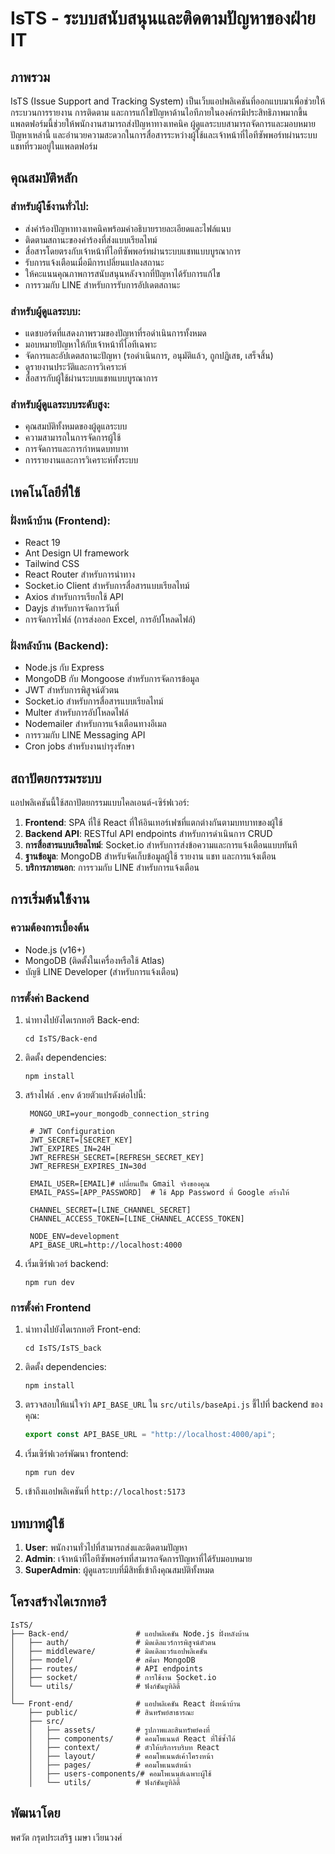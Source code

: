 # IsTS - ระบบสนับสนุนและติดตามปัญหาของฝ่าย IT

## ภาพรวม

IsTS (Issue Support and Tracking System) เป็นเว็บแอปพลิเคชันที่ออกแบบมาเพื่อช่วยให้กระบวนการรายงาน การติดตาม และการแก้ไขปัญหาด้านไอทีภายในองค์กรมีประสิทธิภาพมากขึ้น แพลตฟอร์มนี้ช่วยให้พนักงานสามารถส่งปัญหาทางเทคนิค ผู้ดูแลระบบสามารถจัดการและมอบหมายปัญหาเหล่านี้ และอำนวยความสะดวกในการสื่อสารระหว่างผู้ใช้และเจ้าหน้าที่ไอทีซัพพอร์ทผ่านระบบแชทที่รวมอยู่ในแพลตฟอร์ม

## คุณสมบัติหลัก

### สำหรับผู้ใช้งานทั่วไป:
- ส่งคำร้องปัญหาทางเทคนิคพร้อมคำอธิบายรายละเอียดและไฟล์แนบ
- ติดตามสถานะของคำร้องที่ส่งแบบเรียลไทม์
- สื่อสารโดยตรงกับเจ้าหน้าที่ไอทีซัพพอร์ทผ่านระบบแชทแบบบูรณาการ
- รับการแจ้งเตือนเมื่อมีการเปลี่ยนแปลงสถานะ
- ให้คะแนนคุณภาพการสนับสนุนหลังจากที่ปัญหาได้รับการแก้ไข
- การรวมกับ LINE สำหรับการรับการอัปเดตสถานะ

### สำหรับผู้ดูแลระบบ:
- แดชบอร์ดที่แสดงภาพรวมของปัญหาที่รอดำเนินการทั้งหมด
- มอบหมายปัญหาให้กับเจ้าหน้าที่ไอทีเฉพาะ
- จัดการและอัปเดตสถานะปัญหา (รอดำเนินการ, อนุมัติแล้ว, ถูกปฏิเสธ, เสร็จสิ้น)
- ดูรายงานประวัติและการวิเคราะห์
- สื่อสารกับผู้ใช้ผ่านระบบแชทแบบบูรณาการ

### สำหรับผู้ดูแลระบบระดับสูง:
- คุณสมบัติทั้งหมดของผู้ดูแลระบบ
- ความสามารถในการจัดการผู้ใช้
- การจัดการและการกำหนดบทบาท
- การรายงานและการวิเคราะห์ทั้งระบบ

## เทคโนโลยีที่ใช้

### ฝั่งหน้าบ้าน (Frontend):
- React 19
- Ant Design UI framework
- Tailwind CSS
- React Router สำหรับการนำทาง
- Socket.io Client สำหรับการสื่อสารแบบเรียลไทม์
- Axios สำหรับการเรียกใช้ API
- Dayjs สำหรับการจัดการวันที่
- การจัดการไฟล์ (การส่งออก Excel, การอัปโหลดไฟล์)

### ฝั่งหลังบ้าน (Backend):
- Node.js กับ Express
- MongoDB กับ Mongoose สำหรับการจัดการข้อมูล
- JWT สำหรับการพิสูจน์ตัวตน
- Socket.io สำหรับการสื่อสารแบบเรียลไทม์
- Multer สำหรับการอัปโหลดไฟล์
- Nodemailer สำหรับการแจ้งเตือนทางอีเมล
- การรวมกับ LINE Messaging API
- Cron jobs สำหรับงานบำรุงรักษา

## สถาปัตยกรรมระบบ

แอปพลิเคชันนี้ใช้สถาปัตยกรรมแบบไคลเอนต์-เซิร์ฟเวอร์:

1. **Frontend**: SPA ที่ใช้ React ที่ให้อินเทอร์เฟซที่แตกต่างกันตามบทบาทของผู้ใช้
2. **Backend API**: RESTful API endpoints สำหรับการดำเนินการ CRUD
3. **การสื่อสารแบบเรียลไทม์**: Socket.io สำหรับการส่งข้อความและการแจ้งเตือนแบบทันที
4. **ฐานข้อมูล**: MongoDB สำหรับจัดเก็บข้อมูลผู้ใช้ รายงาน แชท และการแจ้งเตือน
5. **บริการภายนอก**: การรวมกับ LINE สำหรับการแจ้งเตือน

## การเริ่มต้นใช้งาน

### ความต้องการเบื้องต้น
- Node.js (v16+)
- MongoDB (ติดตั้งในเครื่องหรือใช้ Atlas)
- บัญชี LINE Developer (สำหรับการแจ้งเตือน)

### การตั้งค่า Backend
1. นำทางไปยังไดเรกทอรี Back-end:
   ```
   cd IsTS/Back-end
   ```

2. ติดตั้ง dependencies:
   ```
   npm install
   ```

3. สร้างไฟล์ `.env` ด้วยตัวแปรดังต่อไปนี้:

   ```
    MONGO_URI=your_mongodb_connection_string

    # JWT Configuration
    JWT_SECRET=[SECRET_KEY]
    JWT_EXPIRES_IN=24H
    JWT_REFRESH_SECRET=[REFRESH_SECRET_KEY]
    JWT_REFRESH_EXPIRES_IN=30d

    EMAIL_USER=[EMAIL]# เปลี่ยนเป็น Gmail จริงของคุณ
    EMAIL_PASS=[APP_PASSWORD]  # ใช้ App Password ที่ Google สร้างให้

    CHANNEL_SECRET=[LINE_CHANNEL_SECRET]
    CHANNEL_ACCESS_TOKEN=[LINE_CHANNEL_ACCESS_TOKEN]

    NODE_ENV=development
    API_BASE_URL=http://localhost:4000
   ```

4. เริ่มเซิร์ฟเวอร์ backend:
   ```
   npm run dev
   ```

### การตั้งค่า Frontend
1. นำทางไปยังไดเรกทอรี Front-end:
   ```
   cd IsTS/IsTS_back
   ```

2. ติดตั้ง dependencies:
   ```
   npm install
   ```

3. ตรวจสอบให้แน่ใจว่า `API_BASE_URL` ใน `src/utils/baseApi.js` ชี้ไปที่ backend ของคุณ:
   ```javascript
   export const API_BASE_URL = "http://localhost:4000/api";
   ```

4. เริ่มเซิร์ฟเวอร์พัฒนา frontend:
   ```
   npm run dev
   ```

5. เข้าถึงแอปพลิเคชันที่ `http://localhost:5173`

## บทบาทผู้ใช้

1. **User**: พนักงานทั่วไปที่สามารถส่งและติดตามปัญหา
2. **Admin**: เจ้าหน้าที่ไอทีซัพพอร์ทที่สามารถจัดการปัญหาที่ได้รับมอบหมาย
3. **SuperAdmin**: ผู้ดูแลระบบที่มีสิทธิ์เข้าถึงคุณสมบัติทั้งหมด

## โครงสร้างไดเรกทอรี

```
IsTS/
├── Back-end/               # แอปพลิเคชัน Node.js ฝั่งหลังบ้าน
│   ├── auth/               # มิดเดิลแวร์การพิสูจน์ตัวตน
│   ├── middleware/         # มิดเดิลแวร์แอปพลิเคชัน
│   ├── model/              # สคีมา MongoDB
│   ├── routes/             # API endpoints
│   ├── socket/             # การใช้งาน Socket.io
│   └── utils/              # ฟังก์ชันยูทิลิตี้
│
└── Front-end/              # แอปพลิเคชัน React ฝั่งหน้าบ้าน
    ├── public/             # สินทรัพย์สาธารณะ
    ├── src/
    │   ├── assets/         # รูปภาพและสินทรัพย์คงที่
    │   ├── components/     # คอมโพเนนต์ React ที่ใช้ซ้ำได้
    │   ├── context/        # ตัวให้บริการบริบท React
    │   ├── layout/         # คอมโพเนนต์เค้าโครงหน้า
    │   ├── pages/          # คอมโพเนนต์หน้า
    │   ├── users-components/# คอมโพเนนต์เฉพาะผู้ใช้
    │   └── utils/          # ฟังก์ชันยูทิลิตี้
```

## พัฒนาโดย
พศวัต กรุดประเสริฐ
เมษา เวียนวงศ์
